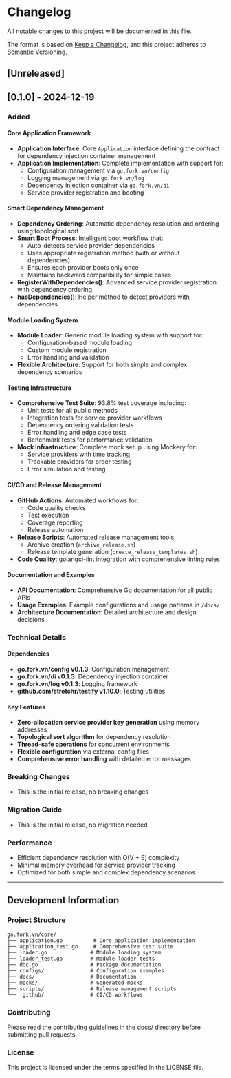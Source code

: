 # Changelog

All notable changes to this project will be documented in this file.

The format is based on [Keep a Changelog](https://keepachangelog.com/en/1.0.0/),
and this project adheres to [Semantic Versioning](https://semver.org/spec/v2.0.0.html).

## [Unreleased]

## [0.1.0] - 2024-12-19

### Added

#### Core Application Framework
- **Application Interface**: Core `Application` interface defining the contract for dependency injection container management
- **Application Implementation**: Complete implementation with support for:
  - Configuration management via `go.fork.vn/config`
  - Logging management via `go.fork.vn/log`
  - Dependency injection container via `go.fork.vn/di`
  - Service provider registration and booting

#### Smart Dependency Management
- **Dependency Ordering**: Automatic dependency resolution and ordering using topological sort
- **Smart Boot Process**: Intelligent boot workflow that:
  - Auto-detects service provider dependencies
  - Uses appropriate registration method (with or without dependencies)
  - Ensures each provider boots only once
  - Maintains backward compatibility for simple cases
- **RegisterWithDependencies()**: Advanced service provider registration with dependency ordering
- **hasDependencies()**: Helper method to detect providers with dependencies

#### Module Loading System
- **Module Loader**: Generic module loading system with support for:
  - Configuration-based module loading
  - Custom module registration
  - Error handling and validation
- **Flexible Architecture**: Support for both simple and complex dependency scenarios

#### Testing Infrastructure
- **Comprehensive Test Suite**: 93.8% test coverage including:
  - Unit tests for all public methods
  - Integration tests for service provider workflows
  - Dependency ordering validation tests
  - Error handling and edge case tests
  - Benchmark tests for performance validation
- **Mock Infrastructure**: Complete mock setup using Mockery for:
  - Service providers with time tracking
  - Trackable providers for order testing
  - Error simulation and testing

#### CI/CD and Release Management
- **GitHub Actions**: Automated workflows for:
  - Code quality checks
  - Test execution
  - Coverage reporting
  - Release automation
- **Release Scripts**: Automated release management tools:
  - Archive creation (`archive_release.sh`)
  - Release template generation (`create_release_templates.sh`)
- **Code Quality**: golangci-lint integration with comprehensive linting rules

#### Documentation and Examples
- **API Documentation**: Comprehensive Go documentation for all public APIs
- **Usage Examples**: Example configurations and usage patterns in `/docs/`
- **Architecture Documentation**: Detailed architecture and design decisions

### Technical Details

#### Dependencies
- **go.fork.vn/config v0.1.3**: Configuration management
- **go.fork.vn/di v0.1.3**: Dependency injection container
- **go.fork.vn/log v0.1.3**: Logging framework
- **github.com/stretchr/testify v1.10.0**: Testing utilities

#### Key Features
- **Zero-allocation service provider key generation** using memory addresses
- **Topological sort algorithm** for dependency resolution
- **Thread-safe operations** for concurrent environments
- **Flexible configuration** via external config files
- **Comprehensive error handling** with detailed error messages

### Breaking Changes
- This is the initial release, no breaking changes

### Migration Guide
- This is the initial release, no migration needed

### Performance
- Efficient dependency resolution with O(V + E) complexity
- Minimal memory overhead for service provider tracking
- Optimized for both simple and complex dependency scenarios

---

## Development Information

### Project Structure
```
go.fork.vn/core/
├── application.go          # Core application implementation
├── application_test.go     # Comprehensive test suite
├── loader.go              # Module loading system
├── loader_test.go         # Module loader tests
├── doc.go                 # Package documentation
├── configs/               # Configuration examples
├── docs/                  # Documentation
├── mocks/                 # Generated mocks
├── scripts/               # Release management scripts
└── .github/               # CI/CD workflows
```

### Contributing
Please read the contributing guidelines in the docs/ directory before submitting pull requests.

### License
This project is licensed under the terms specified in the LICENSE file.